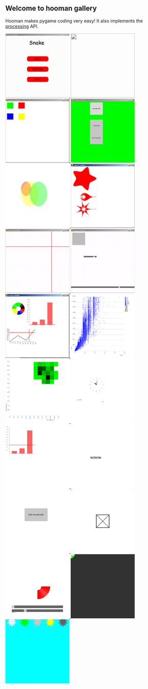 Welcome to hooman gallery
---

Hooman makes pygame coding very easy! It also implements the [processing](https://processing.org) API.


<a href="./snake_game">
	<img src="https://github.com/Abdur-rahmaanJ/hooman/raw/master/assets/snake.gif" width="200" height=200>
</a>
<a href="./lines">
	<img src="https://github.com/Abdur-rahmaanJ/hooman/raw/master/assets/lines.gif" width="200" height=200>
</a>
<a href="./squares">
	<img src="https://github.com/Abdur-rahmaanJ/hooman/raw/master/assets/squares.jpg" width="200" height=200>
</a>
<a href="./buttons">
	<img src="https://github.com/Abdur-rahmaanJ/hooman/raw/master/assets/hooman_buttons.gif" width="200" height=200>
</a>
<a href="./transparent_circles">
	<img src="https://github.com/Abdur-rahmaanJ/hooman/raw/master/assets/transparent_circles.png" width="200" height=200>
</a>
<a href="./supershapes" title="supershapes">
	<img src="https://github.com/Abdur-rahmaanJ/hooman/raw/master/assets/supershapes.png" width="200" height=200>
</a>
<a href="./cross_hair">
	<img src="https://github.com/Abdur-rahmaanJ/hooman/raw/master/assets/cross_hair.gif" width="200" height=200>
</a>
<a href="./constrain">
	<img src="https://github.com/Abdur-rahmaanJ/hooman/raw/master/assets/constrain.gif" width="200" height=200>
</a>
<a href="./graphs">
	<img src="https://github.com/Abdur-rahmaanJ/hooman/raw/master/assets/graphs.png" width="200" height=200>
</a>
<a href="./scatter_chart">
	<img src="https://github.com/Abdur-rahmaanJ/hooman/raw/master/assets/scatter_chart.png" width="200" height=200>
</a>
<a href="./scatter_chart_hist">
	<img src="https://github.com/Abdur-rahmaanJ/hooman/raw/master/assets/scatter_chart_hist.png" width="200" height=200>
</a>
<a href="./analog_clock">
	<img src="https://github.com/Abdur-rahmaanJ/hooman/raw/master/assets/analog_clock.gif" width="200" height=200>
</a>
<a href="./barchart">
	<img src="https://github.com/Abdur-rahmaanJ/hooman/raw/master/assets/barchart.gif" width="200" height=200>
</a>
<a href="./button_events">
	<img src="https://github.com/Abdur-rahmaanJ/hooman/raw/master/assets/button_events.gif" width="200" height=200>
</a>
<a href="./button_on_hold">
	<img src="https://github.com/Abdur-rahmaanJ/hooman/raw/master/assets/button_on_hold.gif" width="200" height=200>
</a>
<a href="./cube">
	<img src="https://github.com/Abdur-rahmaanJ/hooman/raw/master/assets/cube.gif" width="200" height=200>
</a>
<a href="./doughnut">
	<img src="https://github.com/Abdur-rahmaanJ/hooman/raw/master/assets/doughnut.gif" width="200" height=200>
</a>
<a href="./eat_the_apple_game">
	<img src="https://github.com/Abdur-rahmaanJ/hooman/raw/master/assets/eat_the_apple_game.gif" width="200" height=200>
</a>
<a href="./falling_stars">
	<img src="https://github.com/Abdur-rahmaanJ/hooman/raw/master/assets/falling_stars.gif" width="200" height=200>
</a>